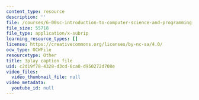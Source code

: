 ```yaml
---
content_type: resource
description: ''
file: /courses/6-00sc-introduction-to-computer-science-and-programming-spring-2011/c2d19f784328d3cd6ca0d950272d708e_ddtobc-AOK4.srt
file_size: 55718
file_type: application/x-subrip
learning_resource_types: []
license: https://creativecommons.org/licenses/by-nc-sa/4.0/
ocw_type: OCWFile
resourcetype: Other
title: 3play caption file
uid: c2d19f78-4328-d3cd-6ca0-d950272d708e
video_files:
  video_thumbnail_file: null
video_metadata:
  youtube_id: null
---
```

